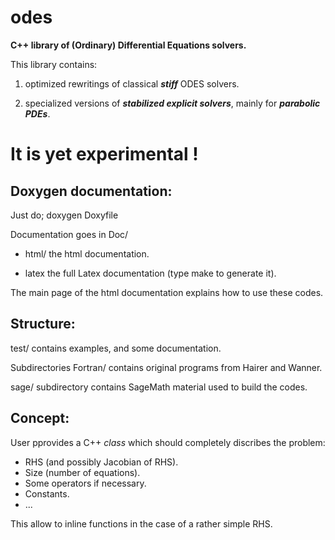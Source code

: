odes
====

**C++ library of (Ordinary) Differential  Equations solvers.**


This library contains:

1) optimized rewritings of classical **_stiff_** ODES solvers.

2) specialized versions of **_stabilized explicit solvers_**, mainly for  **_parabolic
PDEs_**.


It is yet experimental !
======================

Doxygen documentation:
---------------------

Just do;
 doxygen Doxyfile 

Documentation goes in Doc/

 * html/ the html documentation.

 * latex the full Latex documentation (type make to generate it).


The main page of the html documentation explains how to use these codes.


Structure:
---------

test/ contains  examples, and some documentation.

Subdirectories Fortran/ contains original programs from Hairer and Wanner.

sage/ subdirectory contains SageMath material used to build the codes.

Concept:
-------

User pprovides a C++ _class_ which should completely discribes the problem:

* RHS (and possibly Jacobian of RHS).
* Size (number of equations).
* Some operators if necessary.
* Constants.
* ...

This allow to inline functions in the case of a rather simple RHS.